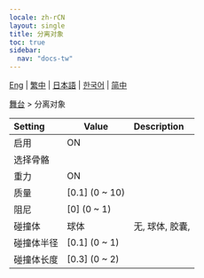 ```yaml
---
locale: zh-rCN
layout: single
title: 分离对象
toc: true
sidebar:
  nav: "docs-tw"
---
```

[Eng](/dancexr/menu/2025.4/stage/detach_object) | [繁中](/tw/dancexr/menu/2025.4/stage/detach_object) | [日本語](/jp/dancexr/menu/2025.4/stage/detach_object) | [한국어](/kr/dancexr/menu/2025.4/stage/detach_object) | [简中](/zh/dancexr/menu/2025.4/stage/detach_object)

[舞台](../menu#舞台) > 分离对象



| Setting | Value | Description |
| :--- | --- | :--- |
| 启用 | ON | 
| 选择骨骼 || 
| 重力 | ON | 
| 质量 | [0.1] (0 ~ 10) | 
| 阻尼 | [0] (0 ~ 1) | 
| 碰撞体 | 球体 | 无, 球体, 胶囊, 
| 碰撞体半径 | [0.1] (0 ~ 1) | 
| 碰撞体长度 | [0.3] (0 ~ 2) | 
